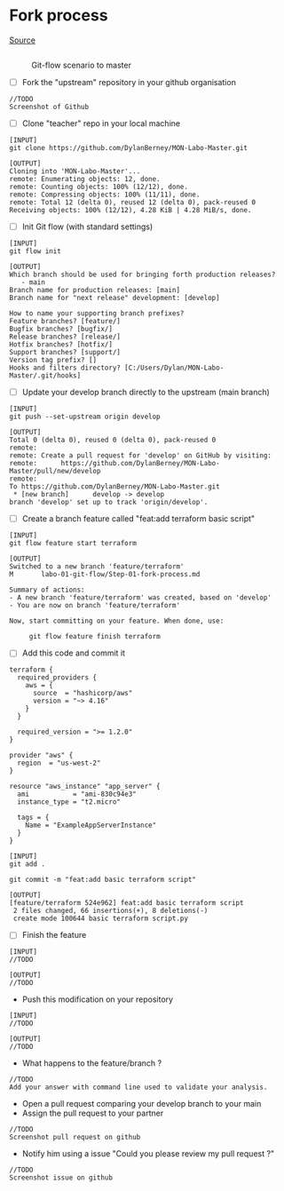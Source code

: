 # Fork process

[Source](https://docs.github.com/en/get-started/quickstart/fork-a-repo)

<figure><img src="../../.gitbook/assets/image (4).png" alt=""><figcaption><p>Git-flow scenario to master</p></figcaption></figure>

* [ ] Fork the "upstream" repository in your github organisation

```
//TODO
Screenshot of Github
```

* [ ] Clone "teacher" repo in your local machine

```
[INPUT]
git clone https://github.com/DylanBerney/MON-Labo-Master.git

[OUTPUT]
Cloning into 'MON-Labo-Master'...
remote: Enumerating objects: 12, done.
remote: Counting objects: 100% (12/12), done.
remote: Compressing objects: 100% (11/11), done.
remote: Total 12 (delta 0), reused 12 (delta 0), pack-reused 0
Receiving objects: 100% (12/12), 4.28 KiB | 4.28 MiB/s, done.

```

* [ ] Init Git flow (with standard settings)

```
[INPUT]
git flow init

[OUTPUT]
Which branch should be used for bringing forth production releases?
   - main
Branch name for production releases: [main]
Branch name for "next release" development: [develop]

How to name your supporting branch prefixes?
Feature branches? [feature/]
Bugfix branches? [bugfix/]
Release branches? [release/]
Hotfix branches? [hotfix/]
Support branches? [support/]
Version tag prefix? []
Hooks and filters directory? [C:/Users/Dylan/MON-Labo-Master/.git/hooks]
```

* [ ] Update your develop branch directly to the upstream (main branch)

```
[INPUT]
git push --set-upstream origin develop

[OUTPUT]
Total 0 (delta 0), reused 0 (delta 0), pack-reused 0
remote:
remote: Create a pull request for 'develop' on GitHub by visiting:
remote:      https://github.com/DylanBerney/MON-Labo-Master/pull/new/develop
remote:
To https://github.com/DylanBerney/MON-Labo-Master.git
 * [new branch]      develop -> develop
branch 'develop' set up to track 'origin/develop'.
```

* [ ] Create a branch feature called "feat:add terraform basic  script"

```
[INPUT]
git flow feature start terraform

[OUTPUT]
Switched to a new branch 'feature/terraform'
M       labo-01-git-flow/Step-01-fork-process.md

Summary of actions:
- A new branch 'feature/terraform' was created, based on 'develop'
- You are now on branch 'feature/terraform'

Now, start committing on your feature. When done, use:

     git flow feature finish terraform

```

* [ ] Add this code and commit it

```
terraform {
  required_providers {
    aws = {
      source  = "hashicorp/aws"
      version = "~> 4.16"
    }
  }

  required_version = ">= 1.2.0"
}

provider "aws" {
  region  = "us-west-2"
}

resource "aws_instance" "app_server" {
  ami           = "ami-830c94e3"
  instance_type = "t2.micro"

  tags = {
    Name = "ExampleAppServerInstance"
  }
}
```

```
[INPUT]
git add .

git commit -m "feat:add basic terraform script"

[OUTPUT]
[feature/terraform 524e962] feat:add basic terraform script
 2 files changed, 66 insertions(+), 8 deletions(-)
 create mode 100644 basic terraform script.py
```

* [ ] Finish the feature

```
[INPUT]
//TODO

[OUTPUT]
//TODO
```

* Push this modification on your repository

```
[INPUT]
//TODO

[OUTPUT]
//TODO
```

* What happens to the feature/branch ?

```
//TODO
Add your answer with command line used to validate your analysis.
```

* Open a pull request comparing your develop branch to your main
* Assign the pull request to your partner

```
//TODO
Screenshot pull request on github
```

* Notify him using a issue "Could you please review my pull request ?"

```
//TODO
Screenshot issue on github
```
